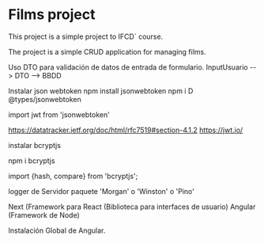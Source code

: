 # Films project

This project is a simple project to IFCD` course.

The project is a simple CRUD application for managing films.

Uso DTO para validación de datos de entrada de formulario.
InputUsuario --> DTO --> BBDD

Instalar json webtoken
npm install jsonwebtoken
npm i D @types/jsonwebtoken

import jwt from 'jsonwebtoken'

https://datatracker.ietf.org/doc/html/rfc7519#section-4.1.2
https://jwt.io/

instalar bcryptjs

npm i bcryptjs

import {hash, compare} from 'bcryptjs';

logger de Servidor
paquete 'Morgan' o 'Winston' o 'Pino'

Next (Framework para React (Biblioteca para interfaces de usuario)
Angular (Framework de Node)

Instalación Global de Angular.
